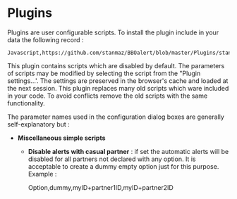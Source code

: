 # Plugins

Plugins are user configurable scripts. To install the plugin include in your data the following record :

    Javascript,https://github.com/stanmaz/BBOalert/blob/master/Plugins/stanmazPlugin.js

This plugin contains scripts which are disabled by default. The parameters of scripts may be modified by selecting the script from the "Plugin settings...'. The settings are preserved in the browser's cache and loaded at the next session. This plugin replaces many old scripts which ware included in your code. To avoid conflicts remove the old scripts with the same functionality.

The parameter names used in the configuration dialog boxes are generally self-explanatory but :

- <b>Miscellaneous simple scripts</b>
    -  <b>Disable alerts with casual partner</b> : if set the automatic alerts will be disabled for all partners not declared with any option. It is acceptable to create a dummy empty option just for this purpose. Example :

        Option,dummy,myID+partner1ID,myID+partner2ID
        

